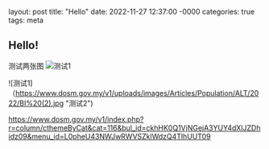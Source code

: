 layout: post
title: "Hello"
date: 2022-11-27 12:37:00 -0000
categories: true
tags: meta

## Hello!

测试两张图
![测试1](https://www.dosm.gov.my/v1/uploads/images/Articles/Population/ALT/2022/BI%20(1).jpg "测试1")

![测试1]（https://www.dosm.gov.my/v1/uploads/images/Articles/Population/ALT/2022/BI%20(2).jpg "测试2")

https://www.dosm.gov.my/v1/index.php?r=column/cthemeByCat&cat=116&bul_id=ckhHK0Q1VjNGejA3YUY4dXlJZDhidz09&menu_id=L0pheU43NWJwRWVSZklWdzQ4TlhUUT09